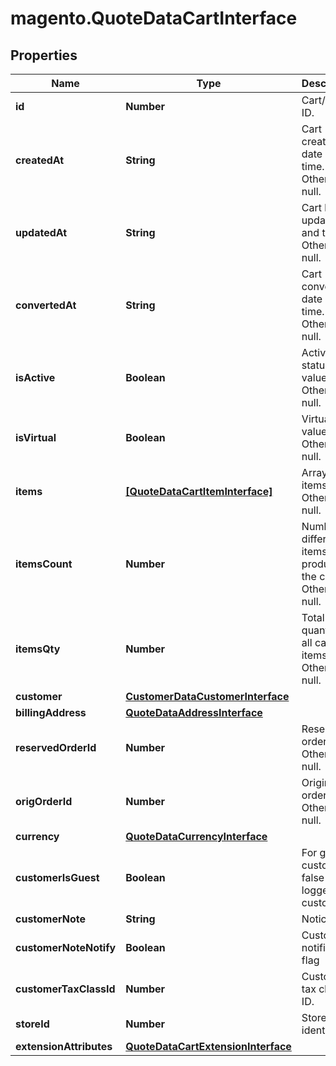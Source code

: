 # magento.QuoteDataCartInterface

## Properties
Name | Type | Description | Notes
------------ | ------------- | ------------- | -------------
**id** | **Number** | Cart/quote ID. | 
**createdAt** | **String** | Cart creation date and time. Otherwise, null. | [optional] 
**updatedAt** | **String** | Cart last update date and time. Otherwise, null. | [optional] 
**convertedAt** | **String** | Cart conversion date and time. Otherwise, null. | [optional] 
**isActive** | **Boolean** | Active status flag value. Otherwise, null. | [optional] 
**isVirtual** | **Boolean** | Virtual flag value. Otherwise, null. | [optional] 
**items** | [**[QuoteDataCartItemInterface]**](QuoteDataCartItemInterface.md) | Array of items. Otherwise, null. | [optional] 
**itemsCount** | **Number** | Number of different items or products in the cart. Otherwise, null. | [optional] 
**itemsQty** | **Number** | Total quantity of all cart items. Otherwise, null. | [optional] 
**customer** | [**CustomerDataCustomerInterface**](CustomerDataCustomerInterface.md) |  | 
**billingAddress** | [**QuoteDataAddressInterface**](QuoteDataAddressInterface.md) |  | [optional] 
**reservedOrderId** | **Number** | Reserved order ID. Otherwise, null. | [optional] 
**origOrderId** | **Number** | Original order ID. Otherwise, null. | [optional] 
**currency** | [**QuoteDataCurrencyInterface**](QuoteDataCurrencyInterface.md) |  | [optional] 
**customerIsGuest** | **Boolean** | For guest customers, false for logged in customers | [optional] 
**customerNote** | **String** | Notice text | [optional] 
**customerNoteNotify** | **Boolean** | Customer notification flag | [optional] 
**customerTaxClassId** | **Number** | Customer tax class ID. | [optional] 
**storeId** | **Number** | Store identifier | 
**extensionAttributes** | [**QuoteDataCartExtensionInterface**](QuoteDataCartExtensionInterface.md) |  | [optional] 


